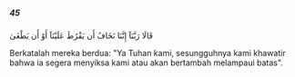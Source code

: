 ##### 45

<span class="ayah">قَالَا رَبَّنَآ إِنَّنَا نَخَافُ أَن يَفْرُطَ عَلَيْنَآ أَوْ أَن يَطْغَىٰ</span>

<span class="ayah_translation">Berkatalah mereka berdua: "Ya Tuhan kami, sesungguhnya kami khawatir bahwa ia segera menyiksa kami atau akan bertambah melampaui batas".</span>

